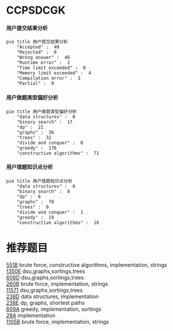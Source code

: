 # CCPSDCGK

<!-- tabs:start -->



#### **用户提交结果分析**

```mermaid
pie title 用户提交结果分析
    "Accepted" :  40
    "Rejected" :  0
    "Wrong answer" :  46
    "Runtime error" :  2
    "Time limit exceeded" :  0
    "Memory limit exceeded" :  4
    "Compilation error" :  3
    "Partial" :  0
```

#### **用户做题类型偏好分析**

```mermaid
pie title 用户做题类型偏好分析
    "data structures" :  0
    "binary search" :  17
    "dp" :  21
    "graphs" :  36
    "trees" :  32
    "divide and conquer" :  0
    "greedy" :  176
    "constructive algorithms" :  71
```
#### **用户错题知识点分析**

```mermaid
pie title 用户错题知识点分析
    "data structures" :  8
    "binary search" :  8
    "dp" :  6
    "graphs" :  70
    "trees" :  0
    "divide and conquer" :  1
    "greedy" :  19
    "constructive algorithms" :  16
```



<!-- tabs:end -->
# 推荐题目
[551B](https://codeforces.com/contest/551/problem/B)		brute force,
                        constructive algorithms,
                        implementation,
                        strings		  
[1350E](https://codeforces.com/contest/1350/problem/E)		dsu,graphs,sortings,trees		  
[608D](https://codeforces.com/contest/608/problem/D)		dsu,graphs,sortings,trees		  
[260B](https://codeforces.com/contest/260/problem/B)		brute force,
                        implementation,
                        strings		  
[11571](https://codeforces.com/contest/1157/problem/1)		dsu,graphs,sortings,trees		  
[238D](https://codeforces.com/contest/238/problem/D)		data structures,
                        implementation		  
[238E](https://codeforces.com/contest/238/problem/E)		dp,
                        graphs,
                        shortest paths		  
[609A](https://codeforces.com/contest/609/problem/A)		greedy,
                        implementation,
                        sortings		  
[28A](https://codeforces.com/contest/28/problem/A)		implementation		  
[1105B](https://codeforces.com/contest/1105/problem/B)		brute force,
                        implementation,
                        strings		  
